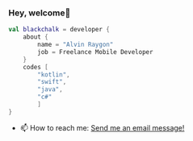 ### Hey, welcome👋

```kotlin
val blackchalk = developer {
    about {
        name = "Alvin Raygon"
        job = Freelance Mobile Developer
    }
    codes [
        "kotlin",
        "swift",
        "java",
        "c#"
        ]
}
```

- 📫 How to reach me: [Send me an email message!](mailto:alvinraygon@yahoo.com?subject=[GitHub]%20Someone%20is%20trying%20to%20reach%20out!)
<!--
**blackchalk/blackchalk** is a ✨ _special_ ✨ repository because its `README.md` (this file) appears on your GitHub profile.

Here are some ideas to get you started:

- 🔭 I’m currently working on ...
- 🌱 I’m currently learning ...
- 👯 I’m looking to collaborate on ...
- 🤔 I’m looking for help with ...
- 💬 Ask me about ...
- 📫 How to reach me: ...
- 😄 Pronouns: ...
- ⚡ Fun fact: ...
-->
